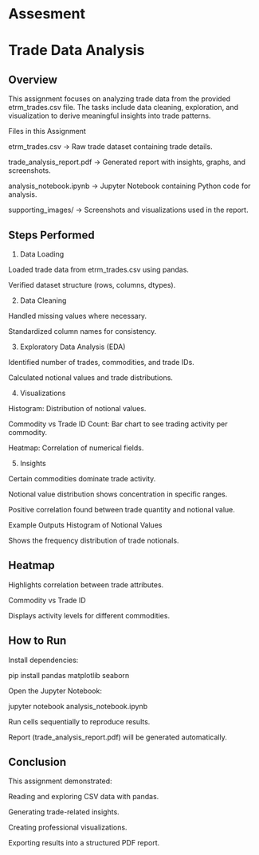 # Assesment

# Trade Data Analysis
## Overview

This assignment focuses on analyzing trade data from the provided etrm_trades.csv file.
The tasks include data cleaning, exploration, and visualization to derive meaningful insights into trade patterns.

Files in this Assignment

etrm_trades.csv → Raw trade dataset containing trade details.

trade_analysis_report.pdf → Generated report with insights, graphs, and screenshots.

analysis_notebook.ipynb → Jupyter Notebook containing Python code for analysis.

supporting_images/ → Screenshots and visualizations used in the report.

## Steps Performed
1. Data Loading

Loaded trade data from etrm_trades.csv using pandas.

Verified dataset structure (rows, columns, dtypes).

2. Data Cleaning

Handled missing values where necessary.

Standardized column names for consistency.

3. Exploratory Data Analysis (EDA)

Identified number of trades, commodities, and trade IDs.

Calculated notional values and trade distributions.

4. Visualizations

Histogram: Distribution of notional values.

Commodity vs Trade ID Count: Bar chart to see trading activity per commodity.

Heatmap: Correlation of numerical fields.

5. Insights

Certain commodities dominate trade activity.

Notional value distribution shows concentration in specific ranges.

Positive correlation found between trade quantity and notional value.

Example Outputs
Histogram of Notional Values

Shows the frequency distribution of trade notionals.

## Heatmap

Highlights correlation between trade attributes.

Commodity vs Trade ID

Displays activity levels for different commodities.

## How to Run

Install dependencies:

pip install pandas matplotlib seaborn


Open the Jupyter Notebook:

jupyter notebook analysis_notebook.ipynb


Run cells sequentially to reproduce results.

Report (trade_analysis_report.pdf) will be generated automatically.

## Conclusion

This assignment demonstrated:

Reading and exploring CSV data with pandas.

Generating trade-related insights.

Creating professional visualizations.

Exporting results into a structured PDF report.
